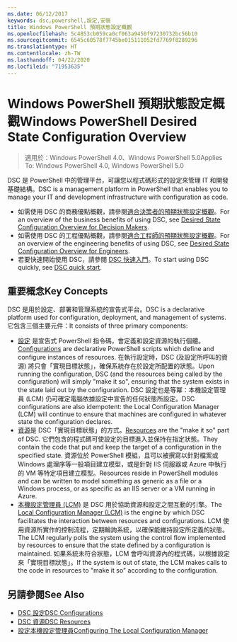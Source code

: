 ```yaml
---
ms.date: 06/12/2017
keywords: dsc,powershell,設定,安裝
title: Windows PowerShell 預期狀態設定概觀
ms.openlocfilehash: 5c4853cb059ca0cf063a9450f97230732bc56b10
ms.sourcegitcommit: 6545c60578f7745be015111052fd7769f8289296
ms.translationtype: HT
ms.contentlocale: zh-TW
ms.lasthandoff: 04/22/2020
ms.locfileid: "71953635"
---
```

# <a name="windows-powershell-desired-state-configuration-overview"></a><span data-ttu-id="d01a7-103">Windows PowerShell 預期狀態設定概觀</span><span class="sxs-lookup"><span data-stu-id="d01a7-103">Windows PowerShell Desired State Configuration Overview</span></span>

> <span data-ttu-id="d01a7-104">適用於：Windows PowerShell 4.0、Windows PowerShell 5.0</span><span class="sxs-lookup"><span data-stu-id="d01a7-104">Applies To: Windows PowerShell 4.0, Windows PowerShell 5.0</span></span>

<span data-ttu-id="d01a7-105">DSC 是 PowerShell 中的管理平台，可讓您以程式碼形式的設定來管理 IT 和開發基礎結構。</span><span class="sxs-lookup"><span data-stu-id="d01a7-105">DSC is a management platform in PowerShell that enables you to manage your IT and development infrastructure with configuration as code.</span></span>

- <span data-ttu-id="d01a7-106">如需使用 DSC 的商務優點概觀，請參閱[適合決策者的預期狀態設定概觀](decisionMaker.md)。</span><span class="sxs-lookup"><span data-stu-id="d01a7-106">For an overview of the business benefits of using DSC, see [Desired State Configuration Overview for Decision Makers](decisionMaker.md).</span></span>
- <span data-ttu-id="d01a7-107">如需使用 DSC 的工程優點概觀，請參閱[適合工程師的預期狀態設定概觀](DscForEngineers.md)。</span><span class="sxs-lookup"><span data-stu-id="d01a7-107">For an overview of the engineering benefits of using DSC, see [Desired State Configuration Overview for Engineers](DscForEngineers.md).</span></span>
- <span data-ttu-id="d01a7-108">若要快速開始使用 DSC，請參閱 [DSC 快速入門](../quickstarts/website-quickstart.md)。</span><span class="sxs-lookup"><span data-stu-id="d01a7-108">To start using DSC quickly, see [DSC quick start](../quickstarts/website-quickstart.md).</span></span>

## <a name="key-concepts"></a><span data-ttu-id="d01a7-109">重要概念</span><span class="sxs-lookup"><span data-stu-id="d01a7-109">Key Concepts</span></span>

<span data-ttu-id="d01a7-110">DSC 是用於設定、部署和管理系統的宣告式平台。</span><span class="sxs-lookup"><span data-stu-id="d01a7-110">DSC is a declarative platform used for configuration, deployment, and management of systems.</span></span> <span data-ttu-id="d01a7-111">它包含三個主要元件：</span><span class="sxs-lookup"><span data-stu-id="d01a7-111">It consists of three primary components:</span></span>

- <span data-ttu-id="d01a7-112">[設定](../configurations/configurations.md) 是宣告式 PowerShell 指令碼，會定義和設定資源的執行個體。</span><span class="sxs-lookup"><span data-stu-id="d01a7-112">[Configurations](../configurations/configurations.md) are declarative PowerShell scripts which define and configure instances of resources.</span></span>
    <span data-ttu-id="d01a7-113">在執行設定時，DSC (及設定所呼叫的資源) 將只會「實現目標狀態」，確保系統存在於設定所配置的狀態。</span><span class="sxs-lookup"><span data-stu-id="d01a7-113">Upon running the configuration, DSC (and the resources being called by the configuration) will simply "make it so", ensuring that the system exists in the state laid out by the configuration.</span></span>
    <span data-ttu-id="d01a7-114">DSC 設定也是等冪：本機設定管理員 (LCM) 仍可確定電腦依據設定中宣告的任何狀態所設定。</span><span class="sxs-lookup"><span data-stu-id="d01a7-114">DSC configurations are also idempotent: the Local Configuration Manager (LCM) will continue to ensure that machines are configured in whatever state the configuration declares.</span></span>
- <span data-ttu-id="d01a7-115">[資源](../resources/resources.md)是 DSC「實現目標狀態」的方式。</span><span class="sxs-lookup"><span data-stu-id="d01a7-115">[Resources](../resources/resources.md) are the "make it so" part of DSC.</span></span> <span data-ttu-id="d01a7-116">它們包含的程式碼可使設定的目標進入並保持在指定狀態。</span><span class="sxs-lookup"><span data-stu-id="d01a7-116">They contain the code that put and keep the target of a configuration in the specified state.</span></span>
    <span data-ttu-id="d01a7-117">資源位於 PowerShell 模組，且可以被撰寫以針對檔案或 Windows 處理序等一般項目建立模型，或是針對 IIS 伺服器或 Azure 中執行的 VM 等特定項目建立模型。</span><span class="sxs-lookup"><span data-stu-id="d01a7-117">Resources reside in PowerShell modules and can be written to model something as generic as a file or a Windows process, or as specific as an IIS server or a VM running in Azure.</span></span>
- <span data-ttu-id="d01a7-118">[本機設定管理員 (LCM)](../managing-nodes/metaConfig.md) 是 DSC 用於協助資源和設定之間互動的引擎。</span><span class="sxs-lookup"><span data-stu-id="d01a7-118">The [Local Configuration Manager (LCM)](../managing-nodes/metaConfig.md) is the engine by which DSC facilitates the interaction between resources and configurations.</span></span>
    <span data-ttu-id="d01a7-119">LCM 使用資源所實作的控制流程，定期輪詢系統，以確保能維持設定所定義的狀態。</span><span class="sxs-lookup"><span data-stu-id="d01a7-119">The LCM regularly polls the system using the control flow implemented by resources to ensure that the state defined by a configuration is maintained.</span></span>
    <span data-ttu-id="d01a7-120">如果系統未符合狀態，LCM 會呼叫資源內的程式碼，以根據設定來「實現目標狀態」。</span><span class="sxs-lookup"><span data-stu-id="d01a7-120">If the system is out of state, the LCM makes calls to the code in resources to "make it so" according to the configuration.</span></span>

## <a name="see-also"></a><span data-ttu-id="d01a7-121">另請參閱</span><span class="sxs-lookup"><span data-stu-id="d01a7-121">See Also</span></span>

- [<span data-ttu-id="d01a7-122">DSC 設定</span><span class="sxs-lookup"><span data-stu-id="d01a7-122">DSC Configurations</span></span>](../configurations/configurations.md)
- [<span data-ttu-id="d01a7-123">DSC 資源</span><span class="sxs-lookup"><span data-stu-id="d01a7-123">DSC Resources</span></span>](../resources/resources.md)
- [<span data-ttu-id="d01a7-124">設定本機設定管理員</span><span class="sxs-lookup"><span data-stu-id="d01a7-124">Configuring The Local Configuration Manager</span></span>](../managing-nodes/metaConfig.md)

